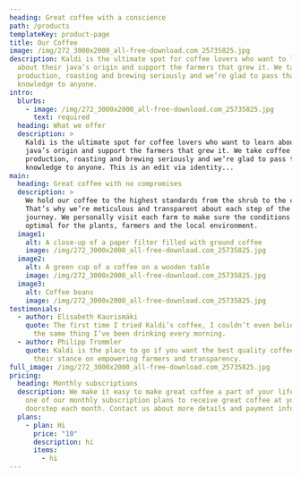 ```yaml
---
heading: Great coffee with a conscience
path: /products
templateKey: product-page
title: Our Coffee
image: /img/272_3000x2000_all-free-download.com_25735825.jpg
description: Kaldi is the ultimate spot for coffee lovers who want to learn
  about their java’s origin and support the farmers that grew it. We take coffee
  production, roasting and brewing seriously and we’re glad to pass that
  knowledge to anyone.
intro:
  blurbs:
    - image: /img/272_3000x2000_all-free-download.com_25735825.jpg
      text: required
  heading: What we offer
  description: >
    Kaldi is the ultimate spot for coffee lovers who want to learn about their
    java’s origin and support the farmers that grew it. We take coffee
    production, roasting and brewing seriously and we’re glad to pass that
    knowledge to anyone. This is an edit via identity...
main:
  heading: Great coffee with no compromises
  description: >
    We hold our coffee to the highest standards from the shrub to the cup.
    That’s why we’re meticulous and transparent about each step of the coffee’s
    journey. We personally visit each farm to make sure the conditions are
    optimal for the plants, farmers and the local environment.
  image1:
    alt: A close-up of a paper filter filled with ground coffee
    image: /img/272_3000x2000_all-free-download.com_25735825.jpg
  image2:
    alt: A green cup of a coffee on a wooden table
    image: /img/272_3000x2000_all-free-download.com_25735825.jpg
  image3:
    alt: Coffee beans
    image: /img/272_3000x2000_all-free-download.com_25735825.jpg
testimonials:
  - author: Elisabeth Kaurismäki
    quote: The first time I tried Kaldi’s coffee, I couldn’t even believe that was
      the same thing I’ve been drinking every morning.
  - author: Philipp Trommler
    quote: Kaldi is the place to go if you want the best quality coffee. I love
      their stance on empowering farmers and transparency.
full_image: /img/272_3000x2000_all-free-download.com_25735825.jpg
pricing:
  heading: Monthly subscriptions
  description: We make it easy to make great coffee a part of your life. Choose
    one of our monthly subscription plans to receive great coffee at your
    doorstep each month. Contact us about more details and payment info.
  plans:
    - plan: Hi
      price: "10"
      description: hi
      items:
        - hi
---
```

